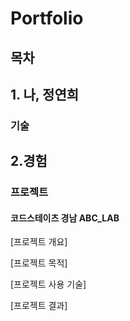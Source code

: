 # Portfolio

## 목차

## 1. 나, 정연희
### 기술
### 


## 2.경험

### 프로젝트
#### 코드스테이츠 경남 ABC_LAB 
[프로젝트 개요]

[프로젝트 목적]

[프로젝트 사용 기술]

[프로젝트 결과]





